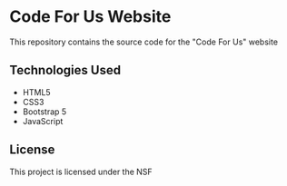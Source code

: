 # Code For Us Website
This repository contains the source code for the "Code For Us" website
## Technologies Used

- HTML5
- CSS3
- Bootstrap 5
- JavaScript
## License

This project is licensed under the NSF 
